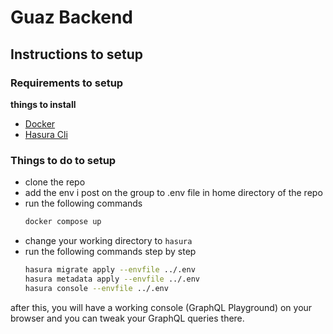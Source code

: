 # Guaz Backend

## Instructions to setup
### Requirements to setup
**things to install**
- [Docker](https://www.docker.com/get-started/) 
- [Hasura Cli](https://hasura.io/docs/2.0/hasura-cli/install-hasura-cli/)

### Things to do to setup

- clone the repo
- add the env i post on the group to .env file in home directory of the repo
- run the following commands
   ```bash
   docker compose up
   ```
- change your working directory to  `hasura`
- run the following commands step by step
  ```bash
  hasura migrate apply --envfile ../.env
  hasura metadata apply --envfile ../.env
  hasura console --envfile ../.env
  ```
after this, you will have a working console (GraphQL Playground) on your browser and you can tweak your GraphQL queries there.
